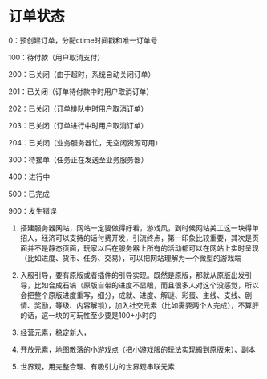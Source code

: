 # 订单状态

0：预创建订单，分配ctime时间戳和唯一订单号



100：待付款（用户取消支付）



200：已关闭（由于超时，系统自动关闭订单）

201：已关闭（订单待付款中时用户取消订单）

202：已关闭（订单排队中时用户取消订单）

203：已关闭（订单进行中时用户取消订单）

204：已关闭（业务服务器忙，无空闲资源可用）



300：待接单（任务正在发送至业务服务器）



400：进行中



500：已完成



900：发生错误





1. 搭建服务器网站，网站一定要做得好看，游戏风，到时候网站美工这一块得单招人，经济可以支持的话付费开发，引流终点，第一印象比较重要，其次是页面并不是静态页面，玩家以后在服务器上所有的活动都可以在网站上实时呈现（比如进度、货币、任务、交易），可以把网站理解为一个微型的游戏端

   

2. 入服引导，要有原版或者插件的引导实现。既然是原版，那就从原版出发引导，比如合成石镐（原版自带的进度不显眼，而且很多人对这个没感觉，所以会把整个原版进度重写，细分，成就、进度、解谜、彩蛋、主线、支线、剧情、奖励，等级、内容解锁），加入社交元素（比如需要两个人完成），不算肝的话，这一块的可玩性至少要是100+小时的

3. 经营元素，稳定新人，

4. 开放元素，地图散落的小游戏点（把小游戏服的玩法实现搬到原版来）、副本

5. 世界观，用完整合理、有吸引力的世界观串联元素

